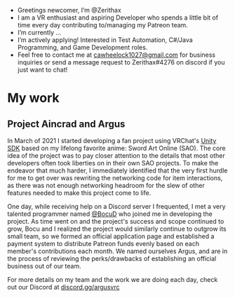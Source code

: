 - Greetings newcomer, I’m @Zerithax
- I am a VR enthusiast and aspiring Developer who spends a little bit of time every day contributing to/managing my Patreon team.
- I’m currently ...
- I’m actively applying! Interested in Test Automation, C#/Java Programming, and Game Development roles.
- Feel free to contact me at cawheelock1027@gmail.com for business inquiries or send a message request to Zerithax#4276 on discord if you just want to chat!

<!---
Zerithax/Zerithax is a ✨ special ✨ repository because its `README.md` (this file) appears on your GitHub profile.
You can click the Preview link to take a look at your changes.
--->


# My work

## Project Aincrad and Argus

In March of 2021 I started developing a fan project using VRChat's [Unity SDK](https://vcc.docs.vrchat.com/guides/getting-started/) based on my lifelong favorite anime: Sword Art Online (SAO). The core idea of the project was to pay closer attention to the details that most other developers often took liberties on in their own SAO projects. To make the endeavor that much harder, I immediately identified that the very first hurdle for me to get over was rewriting the networking code for item interactions, as there was not enough networking headroom for the slew of other features needed to make this project come to life.

One day, while receiving help on a Discord server I frequented, I met a very talented programmer named [@BocuD](https://github.com/BocuD) who joined me in developing the project. As time went on and the project's success and scope continued to grow, Bocu and I realized the project would similarly continue to outgrow its small team, so we formed an official application page and established a payment system to distribute Patreon funds evenly based on each member's contributions each month. We named ourselves Argus, and are in the process of reviewing the perks/drawbacks of establishing an official business out of our team.

For more details on my team and the work we are doing each day, check out our Discord at [discord.gg/argusvrc](discord.gg/argusvrc)
